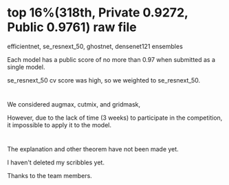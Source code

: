# top 16%(318th, Private 0.9272, Public 0.9761) raw file


efficientnet, se_resnext_50, ghostnet, densenet121 ensembles

Each model has a public score of no more than 0.97 when submitted as a single model.

se_resnext_50 cv score was high, so we weighted to se_resnext_50.


#
We considered augmax, cutmix, and gridmask,

However, due to the lack of time (3 weeks) to participate in the competition, it impossible to apply it to the model.

#

The explanation and other theorem have not been made yet.

I haven't deleted my scribbles yet.

Thanks to the team members.
